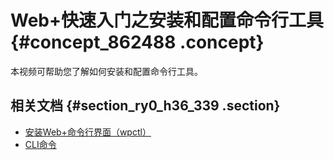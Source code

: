# Web+快速入门之安装和配置命令行工具 {#concept_862488 .concept}

本视频可帮助您了解如何安装和配置命令行工具。

  

## 相关文档 {#section_ry0_h36_339 .section}

-    [安装Web+命令行界面（wpctl）](../DNICMS19100639/ZH-CN_TP_161244_V1.dita) 
-    [CLI命令](../DNICMS19100639/ZH-CN_TP_161078_V2.dita) 

